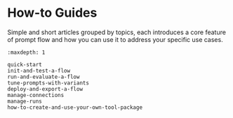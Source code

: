 # How-to Guides

Simple and short articles grouped by topics, each introduces a core feature of prompt flow and how you can use it to address your specific use cases.

```{toctree}
:maxdepth: 1

quick-start
init-and-test-a-flow
run-and-evaluate-a-flow
tune-prompts-with-variants
deploy-and-export-a-flow
manage-connections
manage-runs
how-to-create-and-use-your-own-tool-package

```

